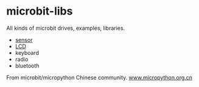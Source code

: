 # microbit-libs

All kinds of microbit drives, examples, libraries.

* [sensor](sensor/README.md)
* [LCD](lcd/README.md)
* keyboard
* radio
* bluetooth


From microbit/micropython Chinese community.
www.micropython.org.cn